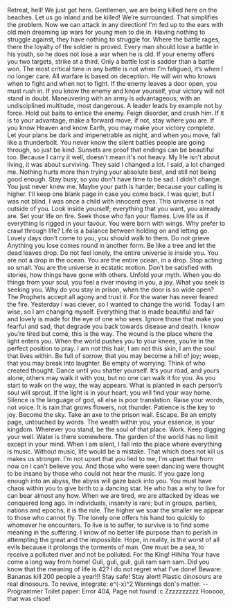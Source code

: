 Retreat, hell! We just got here.
Gentlemen, we are being killed here on the beaches. Let us go inland and be killed!
We’re surrounded. That simplifies the problem. Now we can attack in any direction!
I'm fed up to the ears with old men dreaming up wars for young men to die in.
Having nothing to struggle against, they have nothing to struggle for.
Where the battle rages, there the loyalty of the soldier is proved.
Every man should lose a battle in his youth, so he does not lose a war when he is old.
If your enemy offers you two targets, strike at a third.
Only a battle lost is sadder than a battle won.
The most critical time in any battle is not when I’m fatigued, it’s when I no longer care.
All warfare is based on deception.
He will win who knows when to fight and when not to fight.
If the enemy leaves a door open, you must rush in.
If you know the enemy and know yourself, your victory will not stand in doubt.
Maneuvering with an army is advantageous; with an undisciplined multitude, most dangerous.
A leader leads by example not by force.
Hold out baits to entice the enemy. Feign disorder, and crush him.
If it is to your advantage, make a forward move; if not, stay where you are.
If you know Heaven and know Earth, you may make your victory complete.
Let your plans be dark and impenetrable as night, and when you move, fall like a thunderbolt.
You never know the silent battles people are going through, so just be kind.
Sunsets are proof that endings can be beautiful too.
Because I carry it well, doesn't mean it's not heavy.
My life isn't about living, it was about surviving.
They said I changed a lot. I said, a lot changed me.
Nothing hurts more than trying your absolute best, and still not being good enough.
Stay busy, so you don't have time to be sad.
I didn't change. You just never knew me.
Maybe your path is harder, because your calling is higher.
I'll keep one blank page in case you come back.
I was quiet, but I was not blind.
I was once a child with innocent eyes.
This universe is not outside of you. Look inside yourself; everything that you want, you already are.
Set your life on fire. Seek those who fan your flames.
Live life as if everything is rigged in your favour.
You were born with wings. Why prefer to crawl through life?
Life is a balance between holding on and letting go.
Lovely days don’t come to you, you should walk to them.
Do not grieve. Anything you lose comes round in another form.
Be like a tree and let the dead leaves drop.
Do not feel lonely, the entire universe is inside you.
You are not a drop in the ocean. You are the entire ocean, in a drop.
Stop acting so small. You are the universe in ecstatic motion.
Don’t be satisfied with stories, how things have gone with others. Unfold your myth.
When you do things from your soul, you feel a river moving in you, a joy.
What you seek is seeking you.
Why do you stay in prison, when the door is so wide open?
The Prophets accept all agony and trust it. For the water has never feared the fire.
Yesterday I was clever, so I wanted to change the world. Today I am wise, so I am changing myself.
Everything that is made beautiful and fair and lovely is made for the eye of one who sees.
Ignore those that make you fearful and sad, that degrade you back towards disease and death.
I know you’re tired but come, this is the way.
The wound is the place where the light enters you.
When the world pushes you to your knees, you’re in the perfect position to pray.
I am not this hair, I am not this skin, I am the soul that lives within.
Be full of sorrow, that you may become a hill of joy; weep, that you may break into laughter.
Be empty of worrying. Think of who created thought.
Dance until you shatter yourself.
It’s your road, and yours alone, others may walk it with you, but no one can walk it for you.
As you start to walk on the way, the way appears.
What is planted in each person’s soul will sprout.
If the light is in your heart, you will find your way home.
Silence is the language of god, all else is poor translation.
Raise your words, not voice. It is rain that grows flowers, not thunder.
Patience is the key to joy.
Become the sky. Take an axe to the prison wall. Escape.
Be an empty page, untouched by words.
The wealth within you, your essence, is your kingdom.
Wherever you stand, be the soul of that place.
Work. Keep digging your well. Water is there somewhere.
The garden of the world has no limit except in your mind.
When I am silent, I fall into the place where everything is music.
Without music, life would be a mistake.
That which does not kill us makes us stronger.
I'm not upset that you lied to me, I'm upset that from now on I can't believe you.
And those who were seen dancing were thought to be insane by those who could not hear the music.
If you gaze long enough into an abyss, the abyss will gaze back into you.
You must have chaos within you to give birth to a dancing star.
He who has a why to live for can bear almost any how.
When we are tired, we are attacked by ideas we conquered long ago.
In individuals, insanity is rare; but in groups, parties, nations and epochs, it is the rule.
The higher we soar the smaller we appear to those who cannot fly.
The lonely one offers his hand too quickly to whomever he encounters.
To live is to suffer, to survive is to find some meaning in the suffering.
I know of no better life purpose than to perish in attempting the great and the impossible.
Hope, in reality, is the worst of all evils because it prolongs the torments of man.
One must be a sea, to receive a polluted river and not be polluted.
For the King!
Hihiha
Your have come a long way from home!
Guli, guli, guli, guli ram sam sam.
Did you know that the meaning of life is 42?
I do not regret what I've done!
Beware: Bananas kill 200 people a year!!! Stay safe! Stay alert!
Plastic dinosours are real dinosours.
To revive, integrate: e^(-x)^2
Warnings don's matter. --Programmer
Toilet paper: Error 404, Page not found :c
Zzzzzzzzzz
Hooooo, that was clsoe!